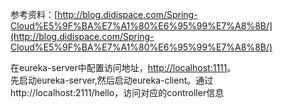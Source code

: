 参考资料：[http://blog.didispace.com/Spring-Cloud%E5%9F%BA%E7%A1%80%E6%95%99%E7%A8%8B/](http://blog.didispace.com/Spring-Cloud%E5%9F%BA%E7%A1%80%E6%95%99%E7%A8%8B/)

在eureka-server中配置访问地址，[http://localhost:1111](http://localhost:1111)。  
先启动eureka-server,然后启动eureka-client。通过http://localhost:2111/hello，访问对应的controller信息